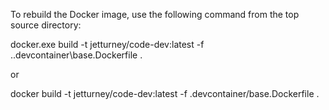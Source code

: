 To rebuild the Docker image, use the following command from the top source directory:

docker.exe build -t jetturney/code-dev:latest -f .\.devcontainer\base.Dockerfile .

or

docker build -t jetturney/code-dev:latest -f .devcontainer/base.Dockerfile .

